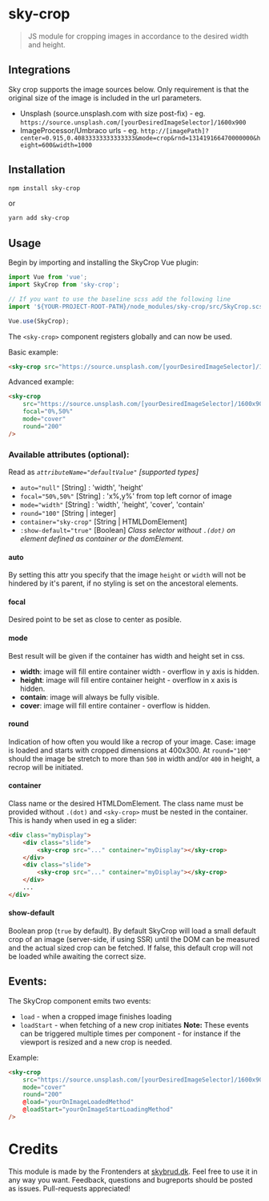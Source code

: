 # sky-crop
> JS module for cropping images in accordance to the desired width and height.

## Integrations
Sky crop supports the image sources below. Only requirement is that the original size of the image is included in the url parameters.
- Unsplash (source.unsplash.com with size post-fix) - eg. `https://source.unsplash.com/[yourDesiredImageSelector]/1600x900`
- ImageProcessor/Umbraco urls - eg. `http://[imagePath]?center=0.915,0.40833333333333333&mode=crop&rnd=131419166470000000&height=600&width=1000`

## Installation
```bash
npm install sky-crop
```
or
```bash
yarn add sky-crop
```

## Usage
Begin by importing and installing the SkyCrop Vue plugin:
```js
import Vue from 'vue';
import SkyCrop from 'sky-crop';

// If you want to use the baseline scss add the following line
import '${YOUR-PROJECT-ROOT-PATH}/node_modules/sky-crop/src/SkyCrop.scss';

Vue.use(SkyCrop);

```
The `<sky-crop>` component registers globally and can now be used.

Basic example:
``` html
<sky-crop src="https://source.unsplash.com/[yourDesiredImageSelector]/1600x900" />
```

Advanced example:
``` html
<sky-crop
	src="https://source.unsplash.com/[yourDesiredImageSelector]/1600x900"
	focal="0%,50%"
	mode="cover"
	round="200"
/>
```
### Available attributes (optional):
Read as *`attributeName="defaultValue"` [supported types]*
* `auto="null"` [String] : 'width', 'height'
* `focal="50%,50%"` [String] : 'x%,y%' from top left cornor of image
* `mode="width"` [String] : 'width', 'height', 'cover', 'contain'
* `round="100"` [String | integer]
* `container="sky-crop"` [String | HTMLDomElement]
* `:show-default="true"` [Boolean]
*Class selector without `.(dot)` on element defined as container or the domElement.*

#### auto
By setting this attr you specify that the image `height` or `width` will not be hindered by it's parent, if no styling is set on the ancestoral elements.

#### focal
Desired point to be set as close to center as posible.

#### mode
Best result will be given if the container has width and height set in css.
* **width**: image will fill entire container width - overflow in y axis is hidden.
* **height**: image will fill entire container height - overflow in x axis is hidden.
* **contain**: image will always be fully visible.
* **cover**: image will fill entire container - overflow is hidden.

#### round
Indication of how often you would like a recrop of your image. Case: image is loaded and starts with cropped dimensions at 400x300. At `round="100"` should the image be stretch to more than `500` in width and/or `400` in height, a recrop will be initiated.

#### container
Class name or the desired HTMLDomElement. The class name must be provided without `.(dot)` and `<sky-crop>` must be nested in the container. This is handy when used in eg a slider:
```html
<div class="myDisplay">
    <div class="slide">
        <sky-crop src="..." container="myDisplay"></sky-crop>
    </div>
    <div class="slide">
        <sky-crop src="..." container="myDisplay"></sky-crop>
    </div>
    ...
</div>
```

#### show-default
Boolean prop (`true` by default). By default SkyCrop will load a small default crop of an image (server-side, if using SSR) until the DOM can be measured and the actual sized crop can be fetched. If false, this default crop will not be loaded while awaiting the correct size.

## Events:
The SkyCrop component emits two events:
* `load` - when a cropped image finishes loading
* `loadStart` - when fetching of a new crop initiates
**Note:** These events can be triggered multiple times per component - for instance if the viewport is resized and a new crop is needed.

Example:
```html
<sky-crop
	src="https://source.unsplash.com/[yourDesiredImageSelector]/1600x900"
	mode="cover"
	round="200"
    @load="yourOnImageLoadedMethod"
    @loadStart="yourOnImageStartLoadingMethod"
/>
```

# Credits
This module is made by the Frontenders at [skybrud.dk](http://www.skybrud.dk/). Feel free to use it in any way you want. Feedback, questions and bugreports should be posted as issues. Pull-requests appreciated!
